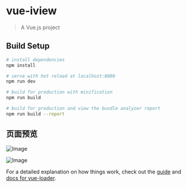 <!--
 * @Descripttion:
 * @Author: Crish<714415473@qq.com>
 * @Date: 2018-02-28 17:20:11
 * @LastEditors: Crish<714415473@qq.com>
 * @LastEditTime: 2020-03-10 17:44:42
 -->

# vue-iview

> A Vue.js project

## Build Setup

```bash
# install dependencies
npm install

# serve with hot reload at localhost:8080
npm run dev

# build for production with minification
npm run build

# build for production and view the bundle analyzer report
npm run build --report
```

## 页面预览

![Image](https://github.com/Crish07/images/blob/master/vue-iview/%E7%99%BB%E9%99%86%E9%A1%B5.png)

![Image](https://github.com/Crish07/images/blob/master/vue-iview/%E9%A6%96%E9%A1%B5.png)

For a detailed explanation on how things work, check out the [guide](http://vuejs-templates.github.io/webpack/) and [docs for vue-loader](http://vuejs.github.io/vue-loader).
